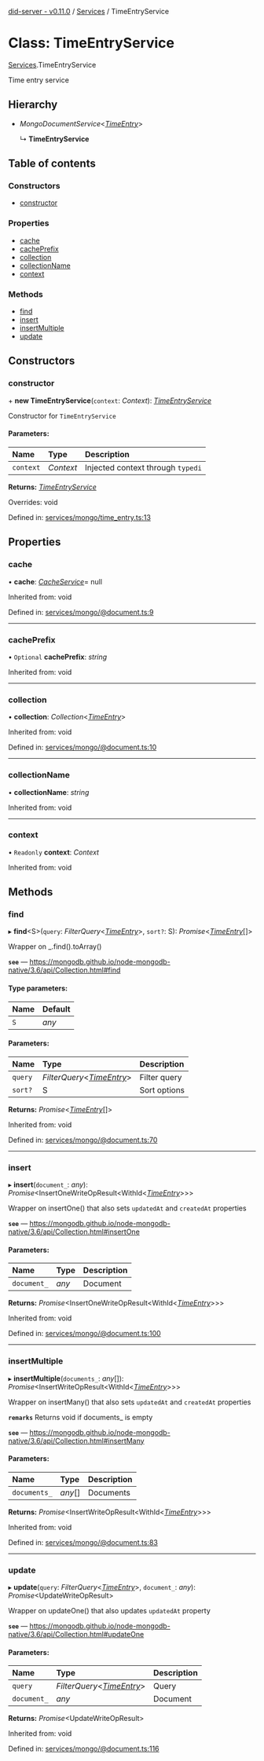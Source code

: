 [did-server - v0.11.0](../README.md) / [Services](../modules/services.md) / TimeEntryService

# Class: TimeEntryService

[Services](../modules/services.md).TimeEntryService

Time entry service

## Hierarchy

* *MongoDocumentService*<[*TimeEntry*](graphql.timeentry.md)\>

  ↳ **TimeEntryService**

## Table of contents

### Constructors

- [constructor](services.timeentryservice.md#constructor)

### Properties

- [cache](services.timeentryservice.md#cache)
- [cachePrefix](services.timeentryservice.md#cacheprefix)
- [collection](services.timeentryservice.md#collection)
- [collectionName](services.timeentryservice.md#collectionname)
- [context](services.timeentryservice.md#context)

### Methods

- [find](services.timeentryservice.md#find)
- [insert](services.timeentryservice.md#insert)
- [insertMultiple](services.timeentryservice.md#insertmultiple)
- [update](services.timeentryservice.md#update)

## Constructors

### constructor

\+ **new TimeEntryService**(`context`: *Context*): [*TimeEntryService*](services.timeentryservice.md)

Constructor for `TimeEntryService`

#### Parameters:

Name | Type | Description |
:------ | :------ | :------ |
`context` | *Context* | Injected context through `typedi`    |

**Returns:** [*TimeEntryService*](services.timeentryservice.md)

Overrides: void

Defined in: [services/mongo/time_entry.ts:13](https://github.com/Puzzlepart/did/blob/dev/server/services/mongo/time_entry.ts#L13)

## Properties

### cache

• **cache**: [*CacheService*](services.cacheservice.md)= null

Inherited from: void

Defined in: [services/mongo/@document.ts:9](https://github.com/Puzzlepart/did/blob/dev/server/services/mongo/@document.ts#L9)

___

### cachePrefix

• `Optional` **cachePrefix**: *string*

Inherited from: void

___

### collection

• **collection**: *Collection*<[*TimeEntry*](graphql.timeentry.md)\>

Inherited from: void

Defined in: [services/mongo/@document.ts:10](https://github.com/Puzzlepart/did/blob/dev/server/services/mongo/@document.ts#L10)

___

### collectionName

• **collectionName**: *string*

Inherited from: void

___

### context

• `Readonly` **context**: *Context*

Inherited from: void

## Methods

### find

▸ **find**<S\>(`query`: *FilterQuery*<[*TimeEntry*](graphql.timeentry.md)\>, `sort?`: S): *Promise*<[*TimeEntry*](graphql.timeentry.md)[]\>

Wrapper on _.find().toArray()

**`see`** — https://mongodb.github.io/node-mongodb-native/3.6/api/Collection.html#find

#### Type parameters:

Name | Default |
:------ | :------ |
`S` | *any* |

#### Parameters:

Name | Type | Description |
:------ | :------ | :------ |
`query` | *FilterQuery*<[*TimeEntry*](graphql.timeentry.md)\> | Filter query   |
`sort?` | S | Sort options    |

**Returns:** *Promise*<[*TimeEntry*](graphql.timeentry.md)[]\>

Inherited from: void

Defined in: [services/mongo/@document.ts:70](https://github.com/Puzzlepart/did/blob/dev/server/services/mongo/@document.ts#L70)

___

### insert

▸ **insert**(`document_`: *any*): *Promise*<InsertOneWriteOpResult<WithId<[*TimeEntry*](graphql.timeentry.md)\>\>\>

Wrapper on insertOne() that also sets `updatedAt` and `createdAt` properties

**`see`** — https://mongodb.github.io/node-mongodb-native/3.6/api/Collection.html#insertOne

#### Parameters:

Name | Type | Description |
:------ | :------ | :------ |
`document_` | *any* | Document    |

**Returns:** *Promise*<InsertOneWriteOpResult<WithId<[*TimeEntry*](graphql.timeentry.md)\>\>\>

Inherited from: void

Defined in: [services/mongo/@document.ts:100](https://github.com/Puzzlepart/did/blob/dev/server/services/mongo/@document.ts#L100)

___

### insertMultiple

▸ **insertMultiple**(`documents_`: *any*[]): *Promise*<InsertWriteOpResult<WithId<[*TimeEntry*](graphql.timeentry.md)\>\>\>

Wrapper on insertMany() that also sets `updatedAt` and `createdAt` properties

**`remarks`** Returns void if documents_ is empty

**`see`** — https://mongodb.github.io/node-mongodb-native/3.6/api/Collection.html#insertMany

#### Parameters:

Name | Type | Description |
:------ | :------ | :------ |
`documents_` | *any*[] | Documents    |

**Returns:** *Promise*<InsertWriteOpResult<WithId<[*TimeEntry*](graphql.timeentry.md)\>\>\>

Inherited from: void

Defined in: [services/mongo/@document.ts:83](https://github.com/Puzzlepart/did/blob/dev/server/services/mongo/@document.ts#L83)

___

### update

▸ **update**(`query`: *FilterQuery*<[*TimeEntry*](graphql.timeentry.md)\>, `document_`: *any*): *Promise*<UpdateWriteOpResult\>

Wrapper on updateOne() that also updates `updatedAt` property

**`see`** — https://mongodb.github.io/node-mongodb-native/3.6/api/Collection.html#updateOne

#### Parameters:

Name | Type | Description |
:------ | :------ | :------ |
`query` | *FilterQuery*<[*TimeEntry*](graphql.timeentry.md)\> | Query   |
`document_` | *any* | Document    |

**Returns:** *Promise*<UpdateWriteOpResult\>

Inherited from: void

Defined in: [services/mongo/@document.ts:116](https://github.com/Puzzlepart/did/blob/dev/server/services/mongo/@document.ts#L116)
